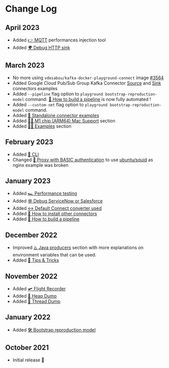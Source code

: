 # Change Log

## April 2023

- Added [👉 MQTT](/#/how-to-build-your-own?id=%f0%9f%91%89-mqtt) performances injection tool
- Added [🌍 Debug HTTP sink](/#/how-to-build-your-own?id=%f0%9f%8c%8d-debug-http-sink)

## March 2023

- No more using `vdesabou/kafka-docker-playground-connect` image [#3564](https://github.com/vdesabou/kafka-docker-playground/issues/3564)
- Added Google Cloud Pub/Sub Group Kafka Connector [Source](https://github.com/vdesabou/kafka-docker-playground/tree/master/connect/connect-gcp-google-pubsub-source) and [Sink](https://github.com/vdesabou/kafka-docker-playground/tree/master/connect/connect-gcp-google-pubsub-sink) connectors examples
- Added `--pipeline` flag option to `playground bootstrap-reproduction-model` command: [🧑‍ How to build a pipeline](/how-to-build-your-own?id=%f0%9f%94%9b-how-to-build-a-pipeline) is now fully automated !
- Added `--custom-smt` flag option to `playground bootstrap-reproduction-model` command.
- Added [🔂 Standalone connector examples](/content)
- Added [🧑‍💻 M1 chip (ARM64) Mac Support](/how-to-use?id=%f0%9f%a7%91%f0%9f%92%bb-m1-chip-arm64-mac-support) section
- Added [🧑‍🎓 Examples](/examples) section

## February 2023

- Added [🧠 CLI](/how-to-use?id=%f0%9f%a7%a0-cli)
- Changed [🔐 Proxy with BASIC authentication](/how-to-build-your-own?id=%f0%9f%94%90-proxy-with-basic-authentication) to use [ubuntu/squid](https://hub.docker.com/r/ubuntu/squid) as nginx example was broken

## January 2023

- Added [🏎️ Performance testing](/how-to-build-your-own?id=%f0%9f%8f%8e%ef%b8%8f-performance-testing)
- Added [🕸️ Debug ServiceNow or Salesforce](/how-to-build-your-own?id=%f0%9f%95%b8%ef%b8%8f-debug-servicenow-or-salesforce)
- Added [↔️ Default Connect converter used](/how-it-works?id=%e2%86%94%ef%b8%8f-default-connect-converter-used)
- Added [🧙 How to install other connectors](/how-to-build-your-own?id=%f0%9f%a7%99-how-to-install-other-connector)
- Added [🧑‍ How to build a pipeline](/how-to-build-your-own?id=%f0%9f%94%9b-how-to-build-a-pipeline)

## December 2022

- Improved [♨️ Java producers](/how-to-build-your-own?id=%e2%99%a8%ef%b8%8f-java-producers) section with more explanations on environment variables that can be used.
- Added [🎁 Tips & Tricks](/tips-and-tricks)

## November 2022

- Added [🛩️ Flight Recorder](/how-to-build-your-own?id=%f0%9f%9b%a9%ef%b8%8f-flight-recorder)
- Added [👻 Heap Dump](/how-to-build-your-own?id=%f0%9f%91%bb-heap-dump)
- Added [🎯 Thread Dump](/how-to-build-your-own?id=%f0%9f%8e%af-thread-dump)

## January 2022

- Added [🛠 Bootstrap reproduction model](/how-to-build-your-own?id=%F0%9F%9B%A0-bootstrap-reproduction-model)

## October 2021

- Initial release 🥳